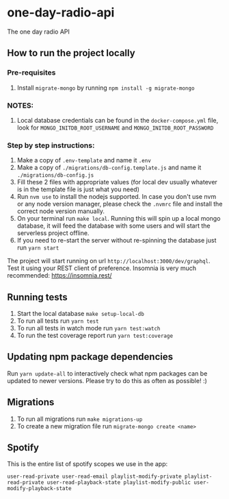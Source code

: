 # one-day-radio-api

The one day radio API

## How to run the project locally

### Pre-requisites

1. Install `migrate-mongo` by running `npm install -g migrate-mongo`

### NOTES:

1. Local database credentials can be found in the `docker-compose.yml` file, look for `MONGO_INITDB_ROOT_USERNAME` and `MONGO_INITDB_ROOT_PASSWORD`

### Step by step instructions:

1. Make a copy of `.env-template` and name it `.env`
2. Make a copy of `./migrations/db-config.template.js` and name it `./migrations/db-config.js`
3. Fill these 2 files with appropriate values (for local dev usually whatever is in the template file is just what you need)
4. Run `nvm use` to install the nodejs supported. In case you don't use nvm or any node version manager, please check the `.nvmrc` file and install the correct node version manually.
5. On your terminal run `make local`. Running this will spin up a local mongo database, it will feed the database with some users and will start the serverless project offline.
6. If you need to re-start the server without re-spinning the database just run `yarn start`

The project will start running on url `http://localhost:3000/dev/graphql`.
Test it using your REST client of preference. Insomnia is very much recommended: https://insomnia.rest/

## Running tests

1. Start the local database `make setup-local-db`
2. To run all tests run `yarn test`
3. To run all tests in watch mode run `yarn test:watch`
4. To run the test coverage report run `yarn test:coverage`

## Updating npm package dependencies

Run `yarn update-all` to interactively check what npm packages can be updated to newer versions.
Please try to do this as often as possible! :)

## Migrations

1. To run all migrations run `make migrations-up`
2. To create a new migration file run `migrate-mongo create <name>`

## Spotify

This is the entire list of spotify scopes we use in the app:

```
user-read-private user-read-email playlist-modify-private playlist-read-private user-read-playback-state playlist-modify-public user-modify-playback-state
```
